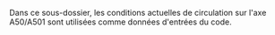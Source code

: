 Dans ce sous-dossier, les conditions actuelles de circulation sur l'axe A50/A501 sont utilisées comme données d'entrées du code.
